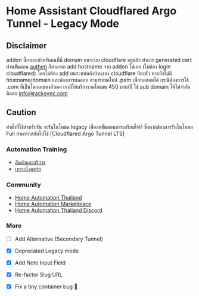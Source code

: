 # Home Assistant Cloudflared Argo Tunnel - Legacy Mode

## Disclaimer ###

addon นี้เหมาะสำหรับคนที่มี domain บนระบบ cloudflare อยู่แล้ว ทำการ generated cert ผ่านขั้นตอน [authen](https://developers.cloudflare.com/cloudflare-one/connections/connect-apps/install-and-setup/tunnel-guide) ก็สามารถ add hostname จาก addon ได้เลย (ไม่ต้อง login cloudflared) โดยไม่ต้อง add บนระบบหลังบ้านของ cloudflare ทีละตัว หากยังไม่มี hostname/domain และต้องการทดสอบ สามารถขอไฟล์ .pem เพื่อทดสอบได้ กรณีต้องการใช้ .com ที่เป็นโดเมนของตัวเอง เรามีให้บริการจดโดเมน 450 บาท/ปี ใช้ sub domain ได้ไม่จำกัด ติดต่อ info@racksync.com

## Caution ## 

คำสั่งที่ใช้สำหรับรัน จะรันในโหมด legacy เพื่อลดขั้นตอนการเตรียมไฟล์ ซึ่งหากต้องการรันในโหมด Full สามารถสลับไปใช้ [Cloudflared Argo Tunnel LTS]



### Automation Training

- [สินค้าและบริการ](http://racksync.com)
- [เทรนนิ่งคอร์ส](https://facebook.com/racksync)

### Community

- [Home Automation Thailand](https://www.facebook.com/groups/hathailand)
- [Home Automation Marketplace](https://www.facebook.com/groups/hatmarketplace)
- [Home Automation Thailand Discord](https://discord.gg/Wc5CwnWkp4)

### More

- [ ] Add Alternative (Secondary Tunnel)
- [X] Deprecated Legacy mode
- [X] Add Note Input Field 
- [X] Re-factor Slug URL
- [X] Fix a tiny container bug :tada:

